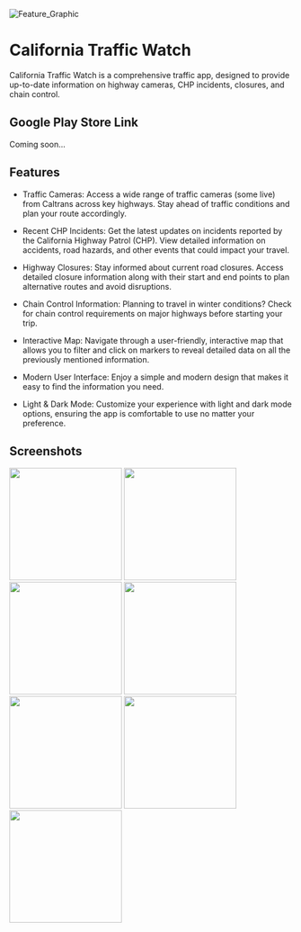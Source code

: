 ![Feature_Graphic](https://github.com/user-attachments/assets/a6b6a652-67fb-4d1e-8cdd-ecf867c10740)
# California Traffic Watch
California Traffic Watch is a comprehensive traffic app, designed to provide up-to-date information on highway cameras, CHP incidents, closures, and chain control.

## Google Play Store Link
Coming soon...

## Features
- Traffic Cameras: Access a wide range of traffic cameras (some live) from Caltrans across key highways. Stay ahead of traffic conditions and plan your route accordingly.

- Recent CHP Incidents: Get the latest updates on incidents reported by the California Highway Patrol (CHP). View detailed information on accidents, road hazards, and other events that could impact your travel.

- Highway Closures: Stay informed about current road closures. Access detailed closure information along with their start and end points to plan alternative routes and avoid disruptions.

- Chain Control Information: Planning to travel in winter conditions? Check for chain control requirements on major highways before starting your trip.

- Interactive Map: Navigate through a user-friendly, interactive map that allows you 
to filter and click on markers to reveal detailed data on all the previously mentioned information.

- Modern User Interface: Enjoy a simple and modern design that makes it easy to find the information you need.

- Light & Dark Mode: Customize your experience with light and dark mode options, ensuring the app is comfortable to use no matter your preference.

## Screenshots
<img src="https://github.com/user-attachments/assets/f798095c-fdaa-479f-92b5-403b8f496263" width="200" />
<img src="https://github.com/user-attachments/assets/8ed1f011-9956-496f-b82b-1f2edd8fc8f7" width="200" />
<img src="https://github.com/user-attachments/assets/87b71807-61ec-4065-8b08-445e519716bc" width="200" />
<img src="https://github.com/user-attachments/assets/95ba0e15-dde4-4cf7-a00b-c9c63f551324" width="200" />
<img src="https://github.com/user-attachments/assets/9e78071f-ba76-41b8-b032-62b590e6aa8d" width="200" />
<img src="https://github.com/user-attachments/assets/61ae8b78-90c7-4ce0-9e83-86e9c0964687" width="200" />
<img src="https://github.com/user-attachments/assets/15902d03-c0ce-4ff7-af04-1e5095e35328" width="200" />
